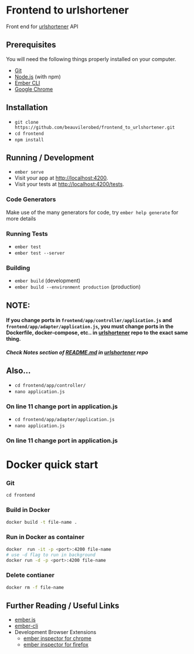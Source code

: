 # Frontend to urlshortener

Front end for [urlshortener](https://github.com/beauvilerobed/urlsshortener) API

## Prerequisites

You will need the following things properly installed on your computer.

* [Git](https://git-scm.com/)
* [Node.js](https://nodejs.org/) (with npm)
* [Ember CLI](https://ember-cli.com/)
* [Google Chrome](https://google.com/chrome/)

## Installation

* `git clone https://github.com/beauvilerobed/frontend_to_urlshortener.git`
* `cd frontend`
* `npm install`

## Running / Development

* `ember serve`
* Visit your app at [http://localhost:4200](http://localhost:4200).
* Visit your tests at [http://localhost:4200/tests](http://localhost:4200/tests).

### Code Generators

Make use of the many generators for code, try `ember help generate` for more details

### Running Tests

* `ember test`
* `ember test --server`

### Building

* `ember build` (development)
* `ember build --environment production` (production)

## NOTE:

#### If you change ports in `frontend/app/controller/application.js` and `frontend/app/adapter/application.js`, you must change ports in the Dockerfile, docker-compose, etc.. in [urlshortener](https://github.com/beauvilerobed/urlsshortener) repo to the exact same thing. 
##### Check Notes section of [README.md](https://github.com/beauvilerobed/urlshortener/blob/master/README.md) in [urlshortener](https://github.com/beauvilerobed/urlsshortener) repo

## Also...
* `cd frontend/app/controller/`
* `nano application.js` 
### On line 11 change port in application.js

* `cd frontend/app/adapter/application.js`
* `nano application.js`
### On line 11 change port in application.js

# Docker quick start
### Git
```
cd frontend
```

### Build in Docker
```bash
docker build -t file-name .
```

### Run in Docker as container 
```bash
docker  run -it -p <port>:4200 file-name
# use -d flag to run in background
docker run -d -p <port>:4200 file-name
```

### Delete contianer
```bash
docker rm -f file-name
```

## Further Reading / Useful Links

* [ember.js](https://emberjs.com/)
* [ember-cli](https://ember-cli.com/)
* Development Browser Extensions
  * [ember inspector for chrome](https://chrome.google.com/webstore/detail/ember-inspector/bmdblncegkenkacieihfhpjfppoconhi)
  * [ember inspector for firefox](https://addons.mozilla.org/en-US/firefox/addon/ember-inspector/)
